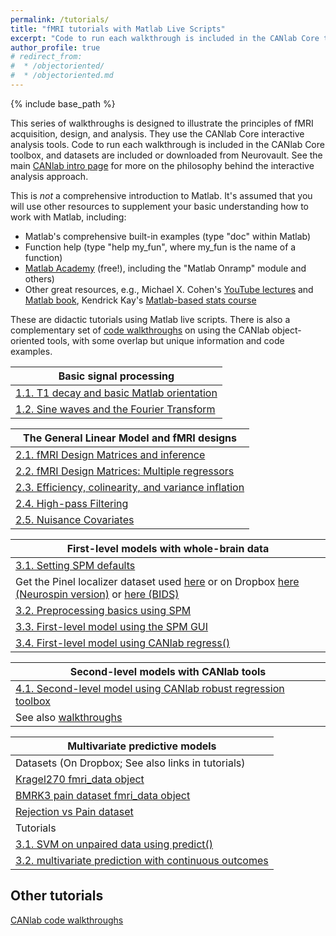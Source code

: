 ```yaml
---
permalink: /tutorials/
title: "fMRI tutorials with Matlab Live Scripts"
excerpt: "Code to run each walkthrough is included in the CANlab Core toolbox, and datasets are included or downloaded from Neurovault."
author_profile: true
# redirect_from:
#  * /objectoriented/
#  * /objectoriented.md
---
```

{% include base_path %}

This series of walkthroughs is designed to illustrate the principles of fMRI acquisition, design, and analysis. They use the CANlab Core interactive analysis tools.
Code to run each walkthrough is included in the CANlab Core toolbox, and datasets are included or downloaded from Neurovault. See the main [CANlab intro page](/) for more on the philosophy behind the interactive analysis approach.

This is *not* a comprehensive introduction to Matlab. It's assumed that you will use other resources to supplement your basic understanding how to work with Matlab, including:

* Matlab's comprehensive built-in examples (type "doc" within Matlab)
* Function help (type "help my_fun", where my_fun is the name of a function)
* [Matlab Academy](https://matlabacademy.mathworks.com/) (free!), including the "Matlab Onramp" module and others)
* Other great resources, e.g., Michael X. Cohen's [YouTube lectures](https://www.youtube.com/channel/UCUR_LsXk7IYyueSnXcNextQ) and [Matlab book](https://mitpress.mit.edu/books/matlab-brain-and-cognitive-scientists), Kendrick Kay's [Matlab-based stats course](https://www.cmrr.umn.edu/~kendrick/statsmatlab/)   

These are didactic tutorials using Matlab live scripts. There is also a complementary set of [code walkthroughs](/walkthroughs) on using the CANlab object-oriented tools, with some overlap but unique information and code examples.

| Basic signal processing             
| ------------       |
| [1.1. T1 decay and basic Matlab orientation](tutorials/html/Lab1_T1_decay_and_basic_matlab.html) | [Download Matlab Live Script](tutorials/matlab/Lab1_T1_decay_and_basic_matlab.mlx) |  
| [1.2. Sine waves and the Fourier Transform](tutorials/html/sin_cos_fft.html) | [Download Matlab Live Script](tutorials/matlab/sin_cos_fft.mlx) |

| The General Linear Model and fMRI designs             
| ------------       |
| [2.1. fMRI Design Matrices and inference](tutorials/html/Construction_and_inference_with_simple_design.html) | [Download Matlab Live Script](tutorials/matlab/Construction_and_inference_with_simple_design.mlx) |
| [2.2. fMRI Design Matrices: Multiple regressors](tutorials/html/Design_construction_multiple_regressors.html) | [Download Matlab Live Script](tutorials/matlab/Design_construction_multiple_regressors.mlx) |
| [2.3. Efficiency, colinearity, and variance inflation](tutorials/html/Efficiency_colinearity_and_variance_inflation.html) | [Download Matlab Live Script](tutorials/matlab/Efficiency_colinearity_and_variance_inflation.mlx) |
| [2.4. High-pass Filtering](tutorials/html/high_pass_filtering.html) | [Download Matlab Live Script](tutorials/matlab/high_pass_filtering.mlx) |
| [2.5. Nuisance Covariates](tutorials/html/nuisance_covariates.html) | [Download Matlab Live Script](tutorials/matlab/nuisance_covariates.mlx) |

| First-level models with whole-brain data               
| ------------       |
| [3.1. Setting SPM defaults](tutorials/html/setting_SPM_defaults.html) | [Download Matlab Live Script](tutorials/matlab/setting_SPM_defaults.mlx) |
| Get the Pinel localizer dataset used [here](https://dartbrains.org/content/Download_Data.html) or on Dropbox [here (Neurospin version)](https://www.dropbox.com/sh/fmw6gy7dzhzcnh5/AAA3OsHvRXUKUKCyl18SCxpQa?dl=0) or [here (BIDS)](https://www.dropbox.com/sh/wly58x4r0bqneb2/AADeE6AVHGcJMrClqHzX9GMFa?dl=0)|  |
| [3.2. Preprocessing basics using SPM](tutorials/html/preproc_basics_spm12.html) | [Download Matlab Live Script](tutorials/matlab/preproc_basics_spm12.mlx) |
| [3.3. First-level model using the SPM GUI](tutorials/html/first_level_spm12.html) | [Download Matlab Live Script](tutorials/matlab/first_level_spm12.mlx) |
| [3.4. First-level model using CANlab regress()](tutorials/html/first_level_canlab.html) | [Download Matlab Live Script](tutorials/matlab/first_level_canlab.mlx) |

| Second-level models with CANlab tools            
| ------------       |
| [4.1. Second-level model using CANlab robust regression toolbox](tutorials/html/robust_regression_walkthrough_toolbox.html) | [Download Matlab Live Script](tutorials/matlab/robust_regression_walkthrough_toolbox.mlx) |
| See also [walkthroughs](/walkthroughs) |

| Multivariate predictive models           
| ------------       |
| Datasets (On Dropbox; See also links in tutorials)| Paper links   |
| [Kragel270 fmri_data object](https://www.dropbox.com/s/k8zxio26cfx0uv3/kragel_2018_nat_neurosci_270_subjects_test_images.mat?dl=0) | [Paper](https://www.nature.com/articles/s41593-017-0051-7) |
| [BMRK3 pain dataset fmri_data object](https://www.dropbox.com/s/i7wnvzph4n1wdwt/bmrk3_6levels_pain_dataset.mat?dl=0) | [Paper](https://www.nejm.org/doi/full/10.1056/nejmoa1204471) |
| [Rejection vs Pain dataset](https://www.dropbox.com/sh/zryqei5o7j1e2gj/AAAj4XDhwCuSI25QC94w4LT0a?dl=0) | [Paper](https://www.nature.com/articles/ncomms6380?origin=ppub) and [this](https://www.pnas.org/content/108/15/6270.short) |
| Tutorials | |
| [3.1. SVM on unpaired data using predict()](tutorials/html/canlab_SVM_on_unpaired_data_Kragel270.html) | [Download Matlab Live Script](tutorials/matlab/canlab_SVM_on_unpaired_data_Kragel270.mlx) |
| [3.2. multivariate prediction with continuous outcomes](canlab_help_7_multivariate_prediction_basics/canlab_help_7_multivariate_prediction_basics.html)

## Other tutorials

[CANlab code walkthroughs](/walkthroughs)
